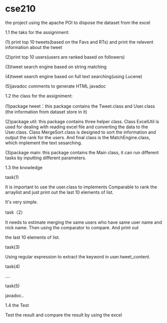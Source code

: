 # cse210
the project using the apache POI to dispose the dataset from the excel

1.1 the taks for the assigniment:

(1) print top 10 tweets(based on the Favs and RTs) and print the relevent information about the tweet

(2)print top 10 users(users are ranked based on followers)

(3)tweet search engine based on string matching

(4)tweet search engine based on full text searching(using Lucene)

(5)javadoc comments to generate HTML javadoc

1.2 the class for the assigniment:

(1)package tweet：this package contains the Tweet.class and User.class (the information from dataset store in it)

(2)package util: this package contains three helper class. Class ExcelUtil is used for dealing with reading excel file and converting the data to the User.class. Class MergeSort.class is designed to sort the information and output the rank for the users. And final class is the MatchEngine.class, which implement the text sesarching.

(3)package main: this package contains the Main class, it can run different tasks by inputting different parameters.


1.3 the knowledge

task(1) 

It is important to use the user.class to implements Comparable to rank the arraylist and just print out the last 10 elements of list.

It's very simple.

task（2）

It needs to estimate merging the same users who have same user name and nick name. Then using the comparator to compare. And print out 

the last 10 elements of list.

task(3)

Using regular expression to extract the keyword in user.tweet_content.

task(4)

....

task(5)

javadoc..


1.4 the Test

Test the result and compare the result by using the excel


